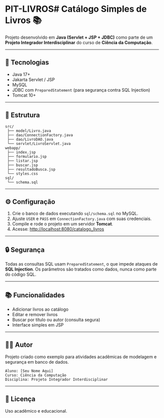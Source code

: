 # PIT-LIVROS# Catálogo Simples de Livros 📚

Projeto desenvolvido em **Java (Servlet + JSP + JDBC)** como parte de um **Projeto Integrador Interdisciplinar** do curso de **Ciência da Computação**.

---

## 🚀 Tecnologias
- Java 17+
- Jakarta Servlet / JSP
- MySQL
- JDBC com `PreparedStatement` (para segurança contra SQL Injection)
- Tomcat 10+

---

## 🧱 Estrutura
```
src/
 ├── model/Livro.java
 ├── dao/ConnectionFactory.java
 ├── dao/LivroDAO.java
 └── servlet/LivroServlet.java
webapp/
 ├── index.jsp
 ├── formulario.jsp
 ├── listar.jsp
 ├── buscar.jsp
 ├── resultadoBusca.jsp
 └── styles.css
sql/
 └── schema.sql
```

---

## ⚙️ Configuração

1. Crie o banco de dados executando `sql/schema.sql` no MySQL.
2. Ajuste `USER` e `PASS` em `ConnectionFactory.java` com suas credenciais.
3. Compile e rode o projeto em um servidor **Tomcat**.
4. Acesse: [http://localhost:8080/catalogo_livros](http://localhost:8080/catalogo_livros)

---

## 🔒 Segurança
Todas as consultas SQL usam `PreparedStatement`, o que impede ataques de **SQL Injection**.
Os parâmetros são tratados como dados, nunca como parte do código SQL.

---

## 📚 Funcionalidades
- Adicionar livros ao catálogo
- Editar e remover livros
- Buscar por título ou autor (consulta segura)
- Interface simples em JSP

---

## 👨‍💻 Autor
Projeto criado como exemplo para atividades acadêmicas de modelagem e segurança em banco de dados.
```
Aluno: [Seu Nome Aqui]
Curso: Ciência da Computação
Disciplina: Projeto Integrador Interdisciplinar
```

---

## 📝 Licença
Uso acadêmico e educacional.

